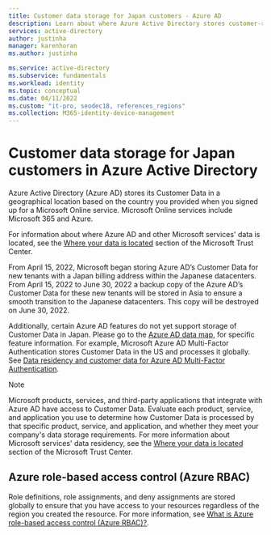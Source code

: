 ```yaml
---
title: Customer data storage for Japan customers - Azure AD
description: Learn about where Azure Active Directory stores customer-related data for its Japan customers.
services: active-directory
author: justinha
manager: karenhoran
ms.author: justinha

ms.service: active-directory
ms.subservice: fundamentals
ms.workload: identity
ms.topic: conceptual
ms.date: 04/11/2022
ms.custom: "it-pro, seodec18, references_regions"
ms.collection: M365-identity-device-management
---
```


# Customer data storage for Japan customers in Azure Active Directory 

Azure Active Directory (Azure AD) stores its Customer Data in a geographical location based on the country you provided when you signed up for a Microsoft Online service. Microsoft Online services include Microsoft 365 and Azure. 

For information about where Azure AD and other Microsoft services' data is located, see the [Where your data is located](https://www.microsoft.com/trust-center/privacy/data-location) section of the Microsoft Trust Center.

From April 15, 2022, Microsoft began storing Azure AD’s Customer Data for new tenants with a Japan billing address within the Japanese datacenters. From April 15, 2022 to June 30, 2022 a backup copy of the Azure AD’s Customer Data for these new tenants will be stored in Asia to ensure a smooth transition to the Japanese datacenters. This copy will be destroyed on June 30, 2022.

Additionally, certain Azure AD features do not yet support storage of Customer Data in Japan. Please go to the [Azure AD data map](https://msit.powerbi.com/view?r=eyJrIjoiYzEyZTc5OTgtNTdlZS00ZTVkLWExN2ItOTM0OWU4NjljOGVjIiwidCI6IjcyZjk4OGJmLTg2ZjEtNDFhZi05MWFiLTJkN2NkMDExZGI0NyIsImMiOjV9), for specific feature information. For example, Microsoft Azure AD Multi-Factor Authentication stores Customer Data in the US and processes it globally. See [Data residency and customer data for Azure AD Multi-Factor Authentication](../authentication/concept-mfa-data-residency.md).

> [!NOTE]
> Microsoft products, services, and third-party applications that integrate with Azure AD have access to Customer Data. Evaluate each product, service, and application you use to determine how Customer Data is processed by that specific product, service, and application, and whether they meet your company's data storage requirements. For more information about Microsoft services' data residency, see the [Where your data is located](https://www.microsoft.com/trust-center/privacy/data-location) section of the Microsoft Trust Center.

## Azure role-based access control (Azure RBAC)

Role definitions, role assignments, and deny assignments are stored globally to ensure that you have access to your resources regardless of the region you created the resource. For more information, see [What is Azure role-based access control (Azure RBAC)?](../../role-based-access-control/overview.md#where-is-azure-rbac-data-stored).
